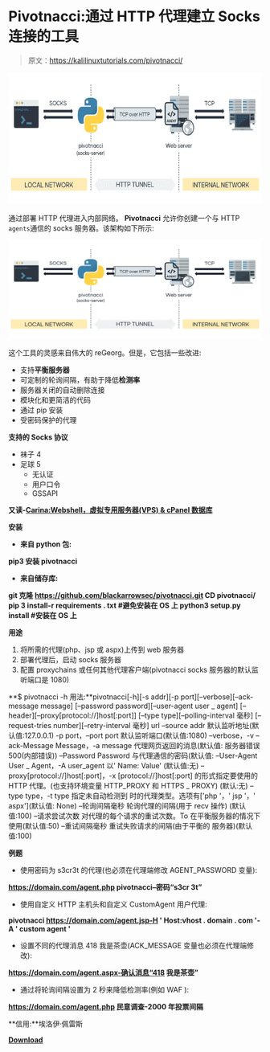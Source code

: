 # Pivotnacci:通过 HTTP 代理建立 Socks 连接的工具

> 原文：<https://kalilinuxtutorials.com/pivotnacci/>

[![Pivotnacci : A Tool To Make Socks Connections Through HTTP Agents](img/5cd9c50866d4c4e62d7134bc1597c92b.png "Pivotnacci : A Tool To Make Socks Connections Through HTTP Agents")](https://1.bp.blogspot.com/-Z3rgaBm63Mw/XtSOhoJG9SI/AAAAAAAAGhY/vbLZoxCIh68mOhrqNmwpAeWv_Tkg8cV6gCLcBGAsYHQ/s1600/pivotnacci%25281%2529.png)

通过部署 HTTP 代理进入内部网络。 **Pivotnacci** 允许你创建一个与 HTTP `agents`通信的 socks 服务器。该架构如下所示:

![](img/e2e973d511bf4ab47fff79ddf0ba051a.png)

这个工具的灵感来自伟大的 reGeorg。但是，它包括一些改进:

*   支持**平衡服务器**
*   可定制的轮询间隔，有助于降低**检测率**
*   服务器关闭的自动删除连接
*   模块化和更简洁的代码
*   通过 pip 安装
*   受密码保护的代理

**支持的 Socks 协议**

*   袜子 4
*   足球 5
    *   无认证
    *   用户口令
    *   GSSAPI

**又读-[Carina:Webshell，虚拟专用服务器(VPS) & cPanel 数据库](https://kalilinuxtutorials.com/carina/)**

**安装**

*   **来自 python 包:**

**pip3 安装 pivotnacci**

*   **来自储存库:**

**git 克隆 https://github.com/blackarrowsec/pivotnacci.git
CD pivotnacci/
pip 3 install-r requirements . txt #避免安装在 OS 上
python3 setup.py install #安装在 OS 上**

**用途**

1.  将所需的代理(php、jsp 或 aspx)上传到 web 服务器
2.  部署代理后，启动 socks 服务器
3.  配置 proxychains 或任何其他代理客户端(pivotnacci socks 服务器的默认监听端口是 1080)

**$ pivotnacci -h
用法:**pivotnacci[-h][-s addr][-p port][–verbose][–ack-message message]
[–password password][–user-agent user _ agent]
[–header][–proxy[protocol://]host[:port]]
[–type type][–polling-interval 毫秒]
[–request-tries number][–retry-interval 毫秒]
url
–source addr
默认监听地址(默认值:127.0.0.1)
-p port，–port port 默认监听端口(默认值:1080)
–verbose，-v
–ack-Message Message，-a message
代理网页返回的消息(默认值:
服务器错误 500(内部错误))
–Password Password 与代理通信的密码(默认值:
–User-Agent User _ Agent，-A user_agent 以' Name: Value'
(默认值:无)
–proxy[protocol://]host[:port]，-x [protocol://]host[:port]
的形式指定要使用的 HTTP 代理。(也支持环境变量
HTTP_PROXY 和 HTTPS _ PROXY)
(默认:无)
–type type，-t type 指定未自动检测到
时的代理类型。选项有['php '，' jsp '，' aspx'](默认值:
None)
–轮询间隔毫秒
轮询代理的间隔(用于 recv 操作)
(默认值:100)
–请求尝试次数
对代理的每个请求的重试次数。To
在平衡服务器的情况下使用(默认值:50)
–重试间隔毫秒
重试失败请求的间隔(由于平衡的
服务器)(默认值:100)

**例题**

*   使用密码为 s3cr3t 的代理(也必须在代理端修改 AGENT_PASSWORD 变量):

**https://domain.com/agent.php pivotnacci–密码“s3cr 3t”**

*   使用自定义 HTTP 主机头和自定义 CustomAgent 用户代理:

**pivotnacci https://domain.com/agent.jsp-H ' Host:vhost . domain . com '-A ' custom agent '**

*   设置不同的代理消息 418 我是茶壶(ACK_MESSAGE 变量也必须在代理端修改):

**https://domain.com/agent.aspx-确认消息“418 我是茶壶”**

*   通过将轮询间隔设置为 2 秒来降低检测率(例如 WAF ):

**https://domain.com/agent.php 民意调查-2000 年投票间隔**

**信用:**埃洛伊·佩雷斯

[**Download**](https://github.com/blackarrowsec/pivotnacci)